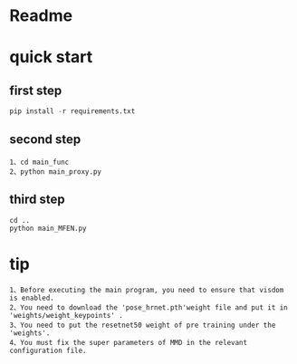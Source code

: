 # Readme

# quick start
## first step
```python
pip install -r requirements.txt
```

## second step
```commandline
1、cd main_func
2、python main_proxy.py
```
## third step
```commandline
cd ..
python main_MFEN.py
```
# tip
 ```
 1、Before executing the main program, you need to ensure that visdom is enabled.
 2、You need to download the 'pose_hrnet.pth'weight file and put it in 'weights/weight_keypoints' .
 3、You need to put the resetnet50 weight of pre training under the 'weights'.
 4、You must fix the super parameters of MMD in the relevant configuration file.
 ```